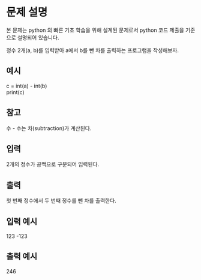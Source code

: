 # 문제 설명

본 문제는 python 의 빠른 기초 학습을 위해 설계된 문제로서 python 코드 제출을 기준으로 설명되어 있습니다.

정수 2개(a, b)를 입력받아 a에서 b를 뺀 차를 출력하는 프로그램을 작성해보자.

## 예시

c = int(a) - int(b)  
print(c)

## 참고

수 - 수는 차(subtraction)가 계산된다.

## 입력

2개의 정수가 공백으로 구분되어 입력된다.

## 출력

첫 번째 정수에서 두 번째 정수를 뺀 차를 출력한다.

## 입력 예시

123 -123

## 출력 예시

246
